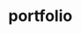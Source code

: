 # portfolio
<!--Create a portfolio with basic styling-->
<!--found a template with some javascript to allow for some easing from one header to another-->
